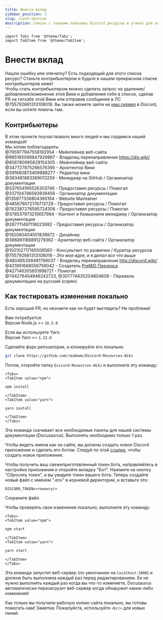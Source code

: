 ```yaml
---
title: Внести вклад
sidebar_position: 3
slug: /contribution
description: Список с тоннами полезных Discord ресурсов и утилит для пользователей от новичков, до опытных.
---
```


```mdx-code-block
import Tabs from '@theme/Tabs';
import TabItem from '@theme/TabItem';
```

# Внести вклад

Нашли ошибку или опечатку? Есть подходящий для этого списка ресурс? Станьте контрибьютером и будьте в нашем прекрасном списке контрибьютеров ниже!<br/>
Чтобы стать контрибьютером можно сделать запрос на удаление/добавление/изменение этой Вики и добавления себя в список, сделав PR на гитхабе этой Вики или отправив сообщение в ЛС @755792681313108018.
Вы также можете зайти на [наш сервер](https://discord.gg/yxbqz9pNxS) в Discord, если вы хотите помочь там.

## Контрибьютеры

В этом проекте поучаствовало много людей и мы гордимся нашей командой!<br/>
Мы хотим поблагодарить:<br/>
@795977947558182954 - Мейнтейнер веб-сайта <br/>
@885165099847929887 - Владелец перенаправления <https://dis.wiki/> <br/>
@856780995629154305 - Мейнтейнер веб-сайта <br/>
@347727875266576395 - Архитектор Вики <br/>
@391660873409888277 - Редактор вики <br/>
@363481883369013259 - Менеджер на GitHub / Организатор документации<br/>
@337654195526303746 - Предоставил ресурсы / Помогал<br/>
@337104786593939456 - Организатор документации<br/>
@135877336804360194 - Website Maintainer <br/>
@485676072176713729 - Предоставил ресурсы / Помогал<br/>
@762387276595724308 - Предоставил ресурсы / Помогал<br/>
@378537973215657984 - Контент и Комьюнити менеджер / Организатор документации<br/>
@287711497118023692 - Предоставил ресурсы / Организатор документации<br/>
@192060404501839872 - Дизайнер<br/>
@386861188891279362 - Архитектор веб-сайта / Организатор документации<br/>
@102102717165506560 - Консультант по развитию / Куратор ресурсов<br/>
@755792681313108018 - *Это моя идея, и я делал все что выше*<br/>
@480495309491798037 - Владелец перенаправления <http://discord.wiki/> <br/>
@421991668556759042 - Создатель [PreMiD Презенса](https://premid.app/store/presences/Discord%20Resources) <br/>
@427146305651998721 - Помогал <br/>
@744276454946242723, @307774635204804608 - Перевели документацию на русский (сорян)

## Как тестировать изменения локально

Есть хороший PR, но незнаете как он будет выглядеть? Не проблема!<br/>

Вам потребуется:<br/>
Версия Node.js >= ```16.5.0```<br/>

Если вы используете Yarn:<br/>
Версия Yarn >= ```1.22.0```

Сделайте форк репозитория, и клонируйте его локально.

```bash
git clone https://github.com/твойник/Discord-Resources-Wiki
```

Потом, откройте папку `Discord-Resources-Wiki` и выполните эту команду:
  
```mdx-code-block
<Tabs>
<TabItem value="npm">
```

```bash
npm install
```

```mdx-code-block
</TabItem>
<TabItem value="yarn">
```

```bash
yarn install
```

```mdx-code-block
</TabItem>
</Tabs>
```

Эта команда скачивает все необходимые пакеты для нашей системы документации (Docusaurus). Выполнять необходимо только 1 раз.

Чтобы видеть имена как на сайте, вы должны создать новое Discord приложение и сделать его ботом.
Следуй по этой [ссылке](https://github.com/reactiflux/discord-irc/wiki/Creating-a-discord-bot-&-getting-a-token), чтобы создать новое приложение.

Чтобы получить ваш свежеприготовленный токен бота, направляйтесь в настройки приложения и откройте вкладку "Бот".
Нажмите на кнопку "Сбросить токен", и вы увидите токен вашего бота.
Теперь создайте новый файл с именем ".env" в корневой директории, и вставьте это:

```env
DISCORD_TOKEN=<токентут>
```

Сохраните файл.

Чтобы проверять свои изменения локально, выполните эту команду:

```mdx-code-block
<Tabs>
<TabItem value="npm">
```

```bash
npm start
```

```mdx-code-block
</TabItem>
<TabItem value="yarn">
```

```bash
yarn start
```

```mdx-code-block
</TabItem>
</Tabs>
```
Эта команда запустит веб-сервер (по умолчанию на ``localhost:3000``) и должна быть выполнена каждый раз перед редактированием.
Ее не нужно выполнять каждый раз когда вы что-то изменяете, Docusaurus автоматически перезагрузит веб-сервер когда обнаружит какие-либо изменения!

Как только вы получили рабочую копию сайта локально, вы готовы помогать нам!
Заметка: Пожалуйста, используйте ``<br/>`` для новых линий.<br/>
